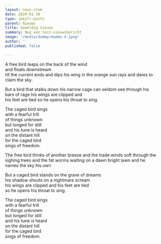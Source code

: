 ```yaml
---
layout: news-item
date: 2020-01-10
type: jekyll-posts
parent: Nieuws
title: Geweldig nieuws
summary: Nog een test-nieuwsbericht
image: "/media/dummy/dummy-4.jpeg"
author: ''
published: false

---
```

A free bird leaps
on the back of the wind   
and floats downstream   
till the current ends
and dips his wing
in the orange sun rays
and dares to claim the sky.

But a bird that stalks
down his narrow cage
can seldom see through
his bars of rage
his wings are clipped and   
his feet are tied
so he opens his throat to sing.

The caged bird sings   
with a fearful trill   
of things unknown   
but longed for still   
and his tune is heard   
on the distant hill   
for the caged bird   
sings of freedom.

The free bird thinks of another breeze
and the trade winds soft through the sighing trees
and the fat worms waiting on a dawn bright lawn
and he names the sky his own

But a caged bird stands on the grave of dreams   
his shadow shouts on a nightmare scream   
his wings are clipped and his feet are tied   
so he opens his throat to sing.

The caged bird sings   
with a fearful trill   
of things unknown   
but longed for still   
and his tune is heard   
on the distant hill   
for the caged bird   
sings of freedom.
